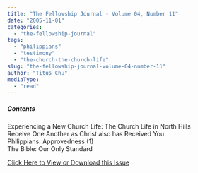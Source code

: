 ```yaml
---
title: "The Fellowship Journal - Volume 04, Number 11"
date: "2005-11-01"
categories: 
  - "the-fellowship-journal"
tags: 
  - "philippians"
  - "testimony"
  - "the-church-the-church-life"
slug: "the-fellowship-journal-volume-04-number-11"
author: "Titus Chu"
mediaType: 
  - "read"
---
```


##### Contents

Experiencing a New Church Life: The Church Life in North Hills  
Receive One Another as Christ also has Received You  
Philippians: Approvedness (1)  
The Bible: Our Only Standard

[Click Here to View or Download this Issue](/wp-content/uploads/fj-2005-11-vol-04-num-11.pdf)
